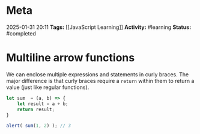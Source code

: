 # Meta
2025-01-31 20:11
**Tags:** [[JavaScript Learning]]
**Activity:** #learning 
**Status:** #completed 

# Multiline arrow functions
We can enclose multiple expressions and statements in curly braces. The major difference is that curly braces require a `return` within them to return a value (just like regular functions).
```JavaScript title:example.js
let sum  = (a, b) => {
	let result = a + b;
	return result;
}

alert( sum(1, 2) ); // 3
```